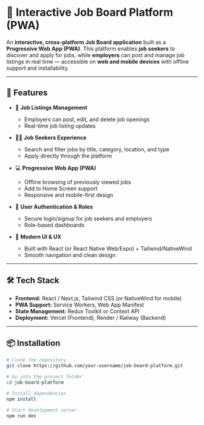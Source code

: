 # 💼 Interactive Job Board Platform (PWA)

An **interactive, cross-platform Job Board application** built as a **Progressive Web App (PWA)**. This platform enables **job seekers** to discover and apply for jobs, while **employers** can post and manage job listings in real time — accessible on **web and mobile devices** with offline support and installability.

---

## 🚀 Features

- 📝 **Job Listings Management**
  - Employers can post, edit, and delete job openings
  - Real-time job listing updates

- 👩‍💻 **Job Seekers Experience**
  - Search and filter jobs by title, category, location, and type
  - Apply directly through the platform

- 💻 **Progressive Web App (PWA)**
  - Offline browsing of previously viewed jobs
  - Add to Home Screen support
  - Responsive and mobile-first design

- 🔐 **User Authentication & Roles**
  - Secure login/signup for job seekers and employers
  - Role-based dashboards

- 📱 **Modern UI & UX**
  - Built with React (or React Native Web/Expo) + Tailwind/NativeWind
  - Smooth navigation and clean design

---

## 🛠️ Tech Stack

- **Frontend:** React / Next.js, Tailwind CSS (or NativeWind for mobile)
- **PWA Support:** Service Workers, Web App Manifest
- **State Management:** Redux Toolkit or Context API
- **Deployment:** Vercel (Frontend), Render / Railway (Backend)

---

## 📦 Installation

```bash
# Clone the repository
git clone https://github.com/your-username/job-board-platform.git

# Go into the project folder
cd job-board-platform

# Install dependencies
npm install

# Start development server
npm run dev
